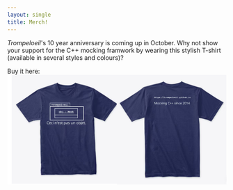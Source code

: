 ```yaml
---
layout: single
title: Merch!
---
```


*Trompeloeil*'s 10 year anniversary is coming up  in October. Why not
show your support for the C++ mocking framwork by
wearing this stylish T-shirt (available in several styles and colours)?

Buy it here: [![T-shirt](/assets/images/T-sample.png)](https://rollbear.creator-spring.com/listing/trompeloeil)
